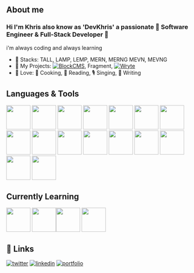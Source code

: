 
## About me
### Hi I'm Khris also know as 'DevKhris' a passionate :tada: Software Engineer & Full-Stack Developer :tada: 
i'm always coding and always learning


- 🧰  Stacks: TALL, LAMP, LEMP, MERN, MERNG MEVN, MEVNG
- 💎 My Projects: [![BlockCMS](https://img.shields.io/badge/BlockCMS-View-green)](https://github.com/devkhris/blockcms), Fragment, [![Wryte](https://img.shields.io/badge/Wryte-Register-blue)](https://wryte.tech)
- 💙 Love: 🍘 Cooking, 📘 Reading, 🎙️ Singing, 📝 Writing

## Languages & Tools
<img src="https://cdn.jsdelivr.net/gh/devicons/devicon/icons/vscode/vscode-original.svg" width=64 height=64 /> <img src="https://cdn.jsdelivr.net/gh/devicons/devicon/icons/git/git-original.svg" width=64 height=64 /> <img src="https://cdn.jsdelivr.net/gh/devicons/devicon/icons/github/github-original.svg" width=64 height=64 /> <img src="https://cdn.jsdelivr.net/gh/devicons/devicon/icons/html5/html5-plain-wordmark.svg" width=64 height=64 /> <img src="https://cdn.jsdelivr.net/gh/devicons/devicon/icons/css3/css3-plain-wordmark.svg" width=64 height=64 /> <img src="https://cdn.jsdelivr.net/gh/devicons/devicon/icons/javascript/javascript-plain.svg" width=64 height=64 /> 
 <img src="https://cdn.jsdelivr.net/gh/devicons/devicon/icons/typescript/typescript-original.svg" width=64 height=64/> <img src="https://cdn.jsdelivr.net/gh/devicons/devicon/icons/nodejs/nodejs-plain.svg" width=64 height=64 /> <img src="https://cdn.jsdelivr.net/gh/devicons/devicon/icons/react/react-original.svg" width=64 height=64 /> <img src="https://cdn.jsdelivr.net/gh/devicons/devicon/icons/vuejs/vuejs-original.svg" width=64 height=64 /> <img src="https://cdn.jsdelivr.net/gh/devicons/devicon/icons/php/php-plain.svg" width=64 height=64 /> <img src="https://cdn.jsdelivr.net/gh/devicons/devicon/icons/laravel/laravel-plain.svg" width=64 height=64 /> <img src="https://cdn.jsdelivr.net/gh/devicons/devicon/icons/mongodb/mongodb-plain.svg" width=64 height=64 /> <img src="https://cdn.jsdelivr.net/gh/devicons/devicon/icons/mysql/mysql-plain-wordmark.svg" width=64 height=64 /> <img src="https://cdn.jsdelivr.net/gh/devicons/devicon/icons/postgresql/postgresql-plain-wordmark.svg"  width=64 height=64  /> <img src="https://cdn.jsdelivr.net/gh/devicons/devicon/icons/graphql/graphql-plain.svg" width=64 height=64  />
## Currently Learning
<img src="https://cdn.jsdelivr.net/gh/devicons/devicon/icons/redux/redux-original.svg" width=64 height=64 />  <img src="https://cdn.jsdelivr.net/gh/devicons/devicon/icons/rust/rust-plain.svg" width=64 height=64 /><img src="https://cdn.jsdelivr.net/gh/devicons/devicon/icons/nestjs/nestjs-plain.svg" width=64 height=64/> <img 
src="https://cdn.jsdelivr.net/gh/devicons/devicon/icons/python/python-plain.svg" width=64 height=64/>
## 🔗 Links

[![twitter](https://img.shields.io/badge/twitter-1DA1F2?style=for-the-badge&logo=twitter&logoColor=white)](https://twitter.com/devkhris)
[![linkedin](https://img.shields.io/badge/linkedin-0A66C2?style=for-the-badge&logo=linkedin&logoColor=white)](https://www.linkedin.com/in/devkhris)
[![portfolio](https://img.shields.io/badge/my_portfolio-000?style=for-the-badge&logo=ko-fi&logoColor=white)](https://devkhris.com/)
